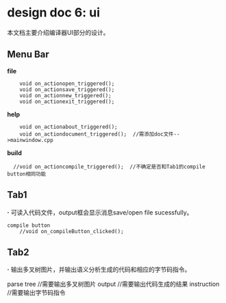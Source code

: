 # design doc 6: ui

本文档主要介绍编译器UI部分的设计。

## Menu Bar
**file**

```
    void on_actionopen_triggered();
    void on_actionsave_triggered();
    void on_actionnew_triggered();
    void on_actionexit_triggered();
```

**help**

```
    void on_actionabout_triggered();
    void on_actiondocument_triggered();  //需添加doc文件-->mainwindow.cpp
```

**build**

```
  //void on_actioncompile_triggered();  //不确定是否和Tab1的compile button相同功能
```



## Tab1

**·** 可读入代码文件，output框会显示消息save/open file sucessfully。

```
compile button
    //void on_compileButton_clicked();
```



## Tab2

**·** 输出多叉树图片，并输出语义分析生成的代码和相应的字节码指令。

parse tree  //需要输出多叉树图片
output        //需要输出代码生成的结果
instruction //需要输出字节码指令